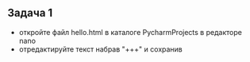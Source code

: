 ## Задача 1
- откройте файл hello.html в каталоге PycharmProjects в редакторе nano
- отредактируйте текст набрав "+++" и сохранив

